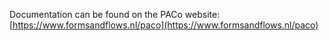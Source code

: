 Documentation can be found on the PACo website: [https://www.formsandflows.nl/paco](https://www.formsandflows.nl/paco)

